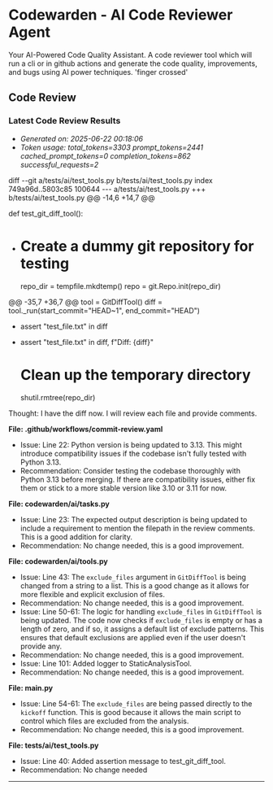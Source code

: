 # Codewarden - AI Code Reviewer Agent

Your AI-Powered Code Quality Assistant. A code reviewer tool which will run a cli or in github actions and generate the code quality, improvements, and bugs using AI power techniques. 'finger crossed' 
## Code Review

### Latest Code Review Results
- *Generated on: 2025-06-22 00:18:06*
- *Token usage: total_tokens=3303 prompt_tokens=2441 cached_prompt_tokens=0 completion_tokens=862 successful_requests=2*
 
diff --git a/tests/ai/test_tools.py b/tests/ai/test_tools.py
index 749a96d..5803c85 100644
--- a/tests/ai/test_tools.py
+++ b/tests/ai/test_tools.py
@@ -14,6 +14,7 @@
 
 
 def test_git_diff_tool():
+    # Create a dummy git repository for testing
     repo_dir = tempfile.mkdtemp()
     repo = git.Repo.init(repo_dir)
 
@@ -35,7 +36,7 @@
     tool = GitDiffTool()
     diff = tool._run(start_commit="HEAD~1", end_commit="HEAD")
 
-    assert "test_file.txt" in diff
+    assert "test_file.txt" in diff, f"Diff: {diff}"
 
     # Clean up the temporary directory
     shutil.rmtree(repo_dir)

Thought: I have the diff now. I will review each file and provide comments.

**File: .github/workflows/commit-review.yaml**

*   Issue: Line 22: Python version is being updated to 3.13. This might introduce compatibility issues if the codebase isn't fully tested with Python 3.13.
*   Recommendation: Consider testing the codebase thoroughly with Python 3.13 before merging. If there are compatibility issues, either fix them or stick to a more stable version like 3.10 or 3.11 for now.

**File: codewarden/ai/tasks.py**

*   Issue: Line 23: The expected output description is being updated to include a requirement to mention the filepath in the review comments. This is a good addition for clarity.
*   Recommendation: No change needed, this is a good improvement.

**File: codewarden/ai/tools.py**

*   Issue: Line 43: The `exclude_files` argument in `GitDiffTool` is being changed from a string to a list. This is a good change as it allows for more flexible and explicit exclusion of files.
*   Recommendation: No change needed, this is a good improvement.
*   Issue: Line 50-61: The logic for handling `exclude_files` in `GitDiffTool` is being updated. The code now checks if `exclude_files` is empty or has a length of zero, and if so, it assigns a default list of exclude patterns. This ensures that default exclusions are applied even if the user doesn't provide any.
*   Recommendation: No change needed, this is a good improvement.
*   Issue: Line 101: Added logger to StaticAnalysisTool.
*   Recommendation: No change needed, this is a good improvement.

**File: main.py**

*   Issue: Line 54-61: The `exclude_files` are being passed directly to the `kickoff` function. This is good because it allows the main script to control which files are excluded from the analysis.
*   Recommendation: No change needed, this is a good improvement.

**File: tests/ai/test_tools.py**

*   Issue: Line 40: Added assertion message to test_git_diff_tool.
*   Recommendation: No change needed

---
